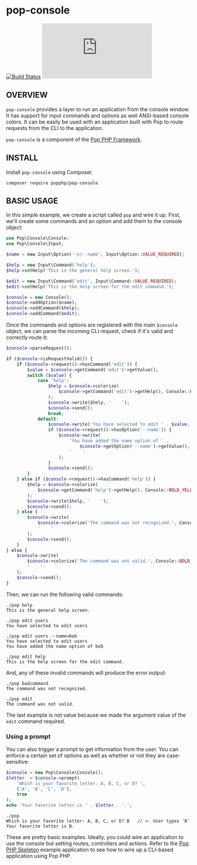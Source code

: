 pop-console
===========

[![Build Status](https://travis-ci.org/popphp/pop-console.svg?branch=master)](https://travis-ci.org/popphp/pop-console)
[![Coverage Status](http://www.popphp.org/cc/coverage.php?comp=pop-console)](http://www.popphp.org/cc/pop-console/)

OVERVIEW
--------
`pop-console` provides a layer to run an application from the console window.
It has support for input commands and options as well ANSI-based console colors.
It can be easily be used with an application built with Pop to route requests
from the CLI to the application.

`pop-console` is a component of the [Pop PHP Framework](http://www.popphp.org/).

INSTALL
-------

Install `pop-console` using Composer.

    composer require popphp/pop-console


BASIC USAGE
-----------

In this simple example, we create a script called `pop` and wire it up. First,
we'll create some commands and an option and add them to the console object:

```php
use Pop\Console\Console;
use Pop\Console\Input;

$name = new Input\Option('-n|--name', Input\Option::VALUE_REQUIRED);

$help = new Input\Command('help');
$help->setHelp('This is the general help screen.');

$edit = new Input\Command('edit', Input\Command::VALUE_REQUIRED);
$edit->setHelp('This is the help screen for the edit command.');

$console = new Console();
$console->addOption($name);
$console->addCommand($help);
$console->addCommand($edit);
```

Once the commands and options are registered with the main `$console` object, we
can parse the incoming CLI request, check if it's valid and correctly route it:

```php
$console->parseRequest();

if ($console->isRequestValid()) {
    if ($console->request()->hasCommand('edit')) {
        $value = $console->getCommand('edit')->getValue();
        switch ($value) {
            case 'help':
                $help = $console->colorize(
                    $console->getCommand('edit')->getHelp(), Console::BOLD_YELLOW
                );
                $console->write($help, '    ');
                $console->send();
                break;
            default:
                $console->write('You have selected to edit ' . $value, '    ');
                if ($console->request()->hasOption('--name')) {
                    $console->write(
                        'You have added the name option of ' .
                            $console->getOption('--name')->getValue(),
                        '    '
                    );
                }
                $console->send();
        }
    } else if ($console->request()->hasCommand('help')) {
        $help = $console->colorize(
            $console->getCommand('help')->getHelp(), Console::BOLD_YELLOW
        );
        $console->write($help, '    ');
        $console->send();
    } else {
        $console->write(
            $console->colorize('The command was not recognized.', Console::BOLD_RED),
            '    '
        );
        $console->send();
    }
} else {
    $console->write(
        $console->colorize('The command was not valid.', Console::BOLD_RED),
        '    '
    );
    $console->send();
}
```

Then, we can run the following valid commands:

    ./pop help
    This is the general help screen.
    
    ./pop edit users
    You have selected to edit users
    
    ./pop edit users --name=bob
    You have selected to edit users
    You have added the name option of bob
    
    ./pop edit help
    This is the help screen for the edit command.

And, any of these invalid commands will produce the error output:

    ./pop badcommand
    The command was not recognized.
    
    ./pop edit
    The command was not valid.

The last example is not value because we made the argument value of
the `edit` command required.

### Using a prompt

You can also trigger a prompt to get information from the user. You can enforce
a certain set of options as well as whether or not they are case-sensitive:

```php
$console = new Pop\Console\Console();
$letter  = $console->prompt(
    'Which is your favorite letter: A, B, C, or D? ',
    ['A', 'B', 'C', 'D'],
    true
);
echo 'Your favorite letter is ' . $letter . '.';
```

    ./pop
    Which is your favorite letter: A, B, C, or D? B   // <- User types 'B' 
    Your favorite letter is B.

These are pretty basic examples. Ideally, you could wire an application to
use the console but setting routes, controllers and actions. Refer to the
[Pop PHP Skeleton](https://github.com/popphp/popphp-skeleton) example application
to see how to wire up a CLI-based application using Pop PHP.
